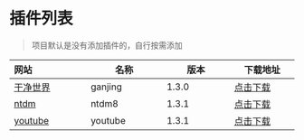 # 插件列表

> 项目默认是没有添加插件的，自行按需添加

| 网站 <img width=200/>            | 名称<img width=200/> | 版本<img width=200/> | 下载地址<img width=200/>                                                                                           |
| :------------------------------- | -------------------- |--------------------|----------------------------------------------------------------------------------------------------------------|
| [干净世界](https://ganjing.com/) | ganjing              | 1.3.0              | [点击下载](https://github.com/yajuhua/plugin/raw/master/ganjing/1.3/1.3.0/Ganjing3-jar-with-dependencies.jar)      |
| [ntdm](https://www.ntdm.tv)      | ntdm8                | 1.3.1              | [点击下载](https://github.com/yajuhua/plugin/raw/master/ntdm8/1.3/1.3.1/ntdm8-1.3.1-jar-with-dependencies.jar)     |
| [youtube](www.youtube.com)       | youtube              | 1.3.1              | [点击下载](https://github.com/yajuhua/plugin/raw/master/youtube/1.3/1.3.1/Youtube-1.3.1-jar-with-dependencies.jar) |


